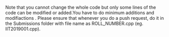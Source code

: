 Note that you cannot change the whole code but only some lines of the code can be modified or added.You have to do minimum additions and modifiactions .
Please ensure that whenever you do a push request, do it in the Submissions folder with file name as ROLL_NUMBER.cpp (eg. IIT2019001.cpp).